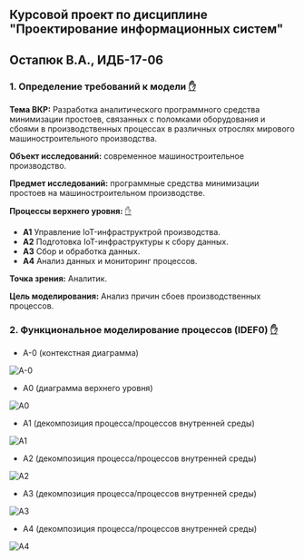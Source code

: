 
## Курсовой проект по дисциплине "Проектирование информационных систем"

## Остапюк В.А., ИДБ-17-06

### 1. Определение требований к модели [✋](https://github.com/stankin/design-part-2/wiki/LR-1)

**Тема ВКР:** Разработка аналитического программного средства минимизации простоев, связанных с поломками оборудования и сбоями в производственных процессах в различных отрослях мирового машиностроительного производства. 

**Объект исследований:** современное машиностроительное производство.

**Предмет исследований:** программные средства минимизации простоев на машиностроительном производстве.

**Процессы верхнего уровня:** [✋](https://github.com/stankin/design-part-2/wiki/sem1)
* **А1** Управление IoT-инфраструктрой производства. 
* **А2** Подготовка IoT-инфраструктуры к сбору данных. 
* **А3** Сбор и обработка данных. 
* **А4** Анализ данных и мониторинг процессов.  

**Точка зрения:** Аналитик. 

**Цель моделирования:** Анализ причин сбоев производственных процессов. 

### 2. Функциональное моделирование процессов (IDEF0) [✋](https://github.com/stankin/design-part-2/wiki/LR-1)

* A-0 (контекстная диаграмма)

![A-0](https://github.com/PQlavka/victor.github.io/tree/main/coure_project/A-0.png?raw=true)

* A0 (диаграмма верхнего уровня)

![A0](https://github.com/PQlavka/victor.github.io/tree/main/coure_project/A0.png?raw=true)

* A1 (декомпозиция процесса/процессов внутренней среды)

![A1]()


* A2 (декомпозиция процесса/процессов внутренней среды)

![A2]()


* A3 (декомпозиция процесса/процессов внутренней среды)

![A3]()


* A4 (декомпозиция процесса/процессов внутренней среды)

![A4]()


